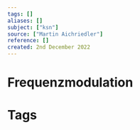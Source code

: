 ```yaml
---
tags: []
aliases: []
subject: ["ksn"]
source: ["Martin Aichriedler"]
reference: []
created: 2nd December 2022
---
```


# Frequenzmodulation



# Tags